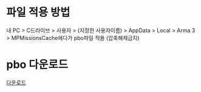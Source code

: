 # 파일 적용 방법

내 PC > C드라이브 > 사용자 > (지정한 사용자이름) >  AppData > Local > Arma 3 > MPMissionsCache에다가 pbo파일 적용 (압축해제금지)

# pbo 다운로드

[다운로드](https://drive.google.com/file/d/1WeYsBJ3N3JcjBtx2gddFJ02MPYz1ZRFJ/view?usp=sharing)
